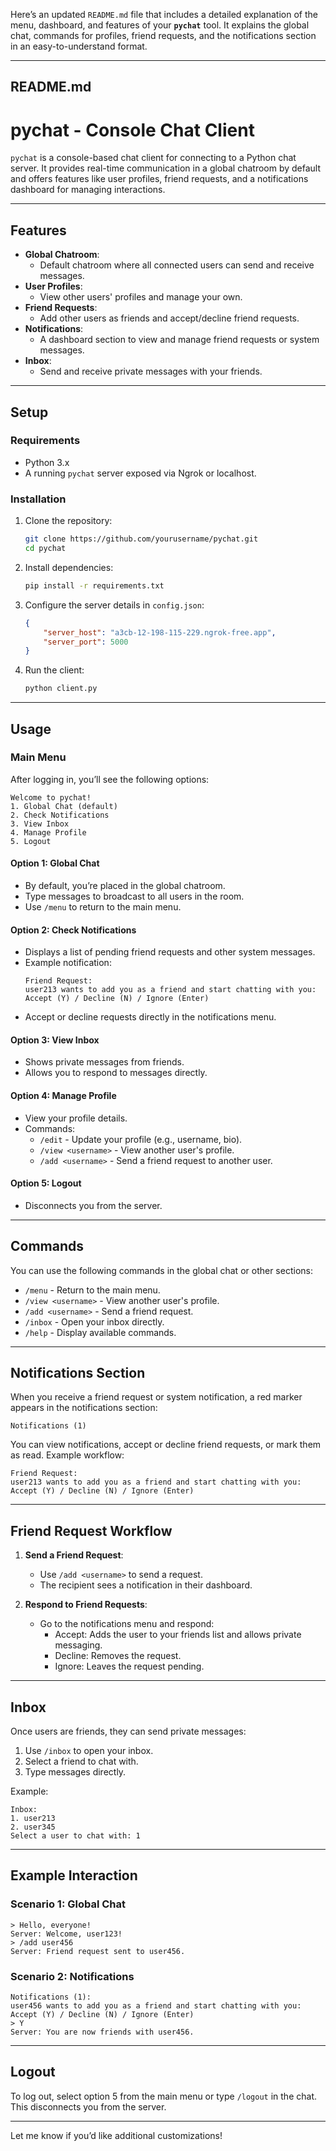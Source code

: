 Here’s an updated `README.md` file that includes a detailed explanation of the menu, dashboard, and features of your **`pychat`** tool. It explains the global chat, commands for profiles, friend requests, and the notifications section in an easy-to-understand format.

---

## **README.md**

# pychat - Console Chat Client

`pychat` is a console-based chat client for connecting to a Python chat server. It provides real-time communication in a global chatroom by default and offers features like user profiles, friend requests, and a notifications dashboard for managing interactions.

---

## **Features**
- **Global Chatroom**:
  - Default chatroom where all connected users can send and receive messages.
- **User Profiles**:
  - View other users' profiles and manage your own.
- **Friend Requests**:
  - Add other users as friends and accept/decline friend requests.
- **Notifications**:
  - A dashboard section to view and manage friend requests or system messages.
- **Inbox**:
  - Send and receive private messages with your friends.

---

## **Setup**

### **Requirements**
- Python 3.x
- A running `pychat` server exposed via Ngrok or localhost.

### **Installation**
1. Clone the repository:
   ```bash
   git clone https://github.com/yourusername/pychat.git
   cd pychat
   ```

2. Install dependencies:
   ```bash
   pip install -r requirements.txt
   ```

3. Configure the server details in `config.json`:
   ```json
   {
       "server_host": "a3cb-12-198-115-229.ngrok-free.app",
       "server_port": 5000
   }
   ```

4. Run the client:
   ```bash
   python client.py
   ```

---

## **Usage**

### **Main Menu**
After logging in, you’ll see the following options:

```plaintext
Welcome to pychat!
1. Global Chat (default)
2. Check Notifications
3. View Inbox
4. Manage Profile
5. Logout
```

#### **Option 1: Global Chat**
- By default, you’re placed in the global chatroom.
- Type messages to broadcast to all users in the room.
- Use `/menu` to return to the main menu.

#### **Option 2: Check Notifications**
- Displays a list of pending friend requests and other system messages.
- Example notification:
  ```plaintext
  Friend Request:
  user213 wants to add you as a friend and start chatting with you:
  Accept (Y) / Decline (N) / Ignore (Enter)
  ```
- Accept or decline requests directly in the notifications menu.

#### **Option 3: View Inbox**
- Shows private messages from friends.
- Allows you to respond to messages directly.

#### **Option 4: Manage Profile**
- View your profile details.
- Commands:
  - `/edit` - Update your profile (e.g., username, bio).
  - `/view <username>` - View another user's profile.
  - `/add <username>` - Send a friend request to another user.

#### **Option 5: Logout**
- Disconnects you from the server.

---

## **Commands**
You can use the following commands in the global chat or other sections:

- `/menu` - Return to the main menu.
- `/view <username>` - View another user's profile.
- `/add <username>` - Send a friend request.
- `/inbox` - Open your inbox directly.
- `/help` - Display available commands.

---

## **Notifications Section**
When you receive a friend request or system notification, a red marker appears in the notifications section:
```plaintext
Notifications (1)
```

You can view notifications, accept or decline friend requests, or mark them as read. Example workflow:
```plaintext
Friend Request:
user213 wants to add you as a friend and start chatting with you:
Accept (Y) / Decline (N) / Ignore (Enter)
```

---

## **Friend Request Workflow**

1. **Send a Friend Request**:
   - Use `/add <username>` to send a request.
   - The recipient sees a notification in their dashboard.

2. **Respond to Friend Requests**:
   - Go to the notifications menu and respond:
     - Accept: Adds the user to your friends list and allows private messaging.
     - Decline: Removes the request.
     - Ignore: Leaves the request pending.

---

## **Inbox**
Once users are friends, they can send private messages:
1. Use `/inbox` to open your inbox.
2. Select a friend to chat with.
3. Type messages directly.

Example:
```plaintext
Inbox:
1. user213
2. user345
Select a user to chat with: 1
```

---

## **Example Interaction**
### **Scenario 1: Global Chat**
```plaintext
> Hello, everyone!
Server: Welcome, user123!
> /add user456
Server: Friend request sent to user456.
```

### **Scenario 2: Notifications**
```plaintext
Notifications (1):
user456 wants to add you as a friend and start chatting with you:
Accept (Y) / Decline (N) / Ignore (Enter)
> Y
Server: You are now friends with user456.
```

---

## **Logout**
To log out, select option 5 from the main menu or type `/logout` in the chat. This disconnects you from the server.

---

Let me know if you’d like additional customizations!
